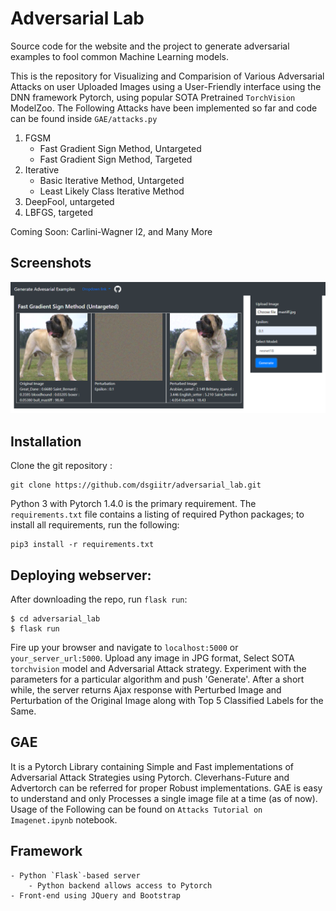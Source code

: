 # Adversarial Lab
Source code for the website and the project to generate adversarial examples to fool common Machine Learning models.

This is the repository for Visualizing and Comparision of Various Adversarial Attacks on user Uploaded Images using a User-Friendly interface using the DNN framework Pytorch, using popular SOTA Pretrained `TorchVision`  ModelZoo. The Following Attacks have been implemented so far and code can be found inside `GAE/attacks.py`

1. FGSM
	* Fast Gradient Sign Method, Untargeted
	* Fast Gradient Sign Method, Targeted
2. Iterative
	* Basic Iterative Method, Untargeted
	* Least Likely Class Iterative Method
3. DeepFool, untargeted
4. LBFGS, targeted

Coming Soon: Carlini-Wagner l2, and Many More

Screenshots
-----------

![Demo Image 1](images/demo1.PNG)

Installation
------------

Clone the git repository :

```
git clone https://github.com/dsgiitr/adversarial_lab.git
```
Python 3 with Pytorch 1.4.0 is the primary requirement. The `requirements.txt` file contains a listing of required Python packages; to install all requirements, run the following:

```
pip3 install -r requirements.txt
```

Deploying webserver:
--------------------

After downloading the repo, run `flask run`:

```
$ cd adversarial_lab
$ flask run
```

Fire up your browser and navigate to `localhost:5000` or `your_server_url:5000`. Upload any image in JPG format, Select SOTA `torchvision` model and Adversarial Attack strategy. Experiment with the parameters for a particular algorithm and push 'Generate'. After a short while, the server returns Ajax response with Perturbed Image and Perturbation of the Original Image along with Top 5 Classified Labels for the Same. 

GAE
---

It is a Pytorch Library containing Simple and Fast implementations of Adversarial Attack Strategies using Pytorch. Cleverhans-Future and Advertorch can be referred for proper Robust implementations. GAE is easy to understand and only Processes a single image file at a time (as of now). Usage of the Following can be found on `Attacks Tutorial on Imagenet.ipynb` notebook.


Framework
---------
	- Python `Flask`-based server
		- Python backend allows access to Pytorch 
	- Front-end using JQuery and Bootstrap

